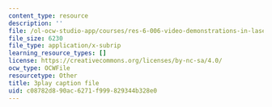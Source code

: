 ```yaml
---
content_type: resource
description: ''
file: /ol-ocw-studio-app/courses/res-6-006-video-demonstrations-in-lasers-and-optics-spring-2008/c08782d890ac6271f999829344b328e0_1XdKoZKHj5M.srt
file_size: 6230
file_type: application/x-subrip
learning_resource_types: []
license: https://creativecommons.org/licenses/by-nc-sa/4.0/
ocw_type: OCWFile
resourcetype: Other
title: 3play caption file
uid: c08782d8-90ac-6271-f999-829344b328e0
---
```

